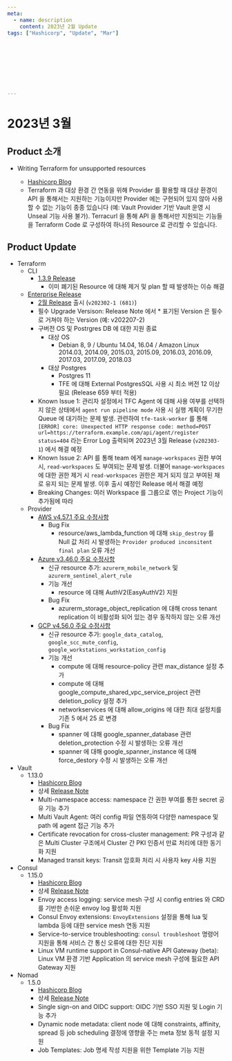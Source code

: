 ```yaml
---
meta:
  - name: description
    content: 2023년 2월 Update
tags: ["Hashicorp", "Update", "Mar"]









---
```


# 2023년 3월



## Product 소개

- Writing Terraform for unsupported resources

  - [Hashicorp Blog](https://www.hashicorp.com/blog/writing-terraform-for-unsupported-resources)
  - Terraform 과 대상 환경 간 연동을 위해 Provider 를 활용할 때 대상 환경이 API 을 통해서는 지원하는 기능이지만 Provider 에는 구현되어 있지 않아 사용할 수 없는 기능이 종종 있습니다 (예: Vault Provider 기반 Vault 운영 시 Unseal 기능 사용 불가). Terracurl 을 통해 API 을 통해서만 지원되는 기능들을 Terraform Code 로 구성하여 하나의 Resource 로 관리할 수 있습니다.


## Product Update

- Terraform
  - CLI
    - [1.3.9 Release](https://github.com/hashicorp/terraform/releases/tag/v1.3.9)
      - 이미 폐기된 Resource 에 대해 제거 및 plan 할 때 발생하는 이슈 해결 
  - [Enterprise Release](https://developer.hashicorp.com/terraform/enterprise/releases)
    - [2월 Release](https://developer.hashicorp.com/terraform/enterprise/releases/2023/v202302-1) 출시 (`v202302-1 (681)`)
    - 필수 Upgrade Versison: Release Note 에서 * 표기된 Version 은 필수로 거쳐야 하는 Version (예: v202207-2)
    - 구버전 OS 및 Postrgres DB 에 대한 지원 종료
      - 대상 OS
        - Debian 8, 9 / Ubuntu 14.04, 16.04 / Amazon Linux 2014.03, 2014.09, 2015.03, 2015.09, 2016.03, 2016.09, 2017.03, 2017.09, 2018.03
      - 대상 Postgres
        - Postgres 11
        - TFE 에 대해 External PostgresSQL 사용 시 최소 버전 12 이상 필요 (Release 659 부터 적용)
    - Known Issue 1: 관리자 설정에서 TFC Agent 에 대해 사용 여부를 선택하지 않은 상태에서 `agent run pipeline mode` 사용 시 실행 계획이 무기한 Queue 에 대기하는 문제 발생. 관련하여 `tfe-task-worker` 를 통해  `[ERROR] core: Unexpected HTTP response code: method=POST url=https://terraform.example.com/api/agent/register status=404` 라는 Error Log 출력되며 2023년 3월 Release (`v202303-1`) 에서 해결 예정
    - Known Issue 2: API 를 통해 team 에게 `manage-workspaces` 권한 부여 시, `read-workspaces` 도 부여되는 문제 발생. 더불어 `manage-workspaces` 에 대한 권한 제거 시 `read-workspaces` 권한은 제거 되지 않고 부여된 채로 유지 되는 문제 발생. 이후 출시 예정인 Release 에서 해결 예정
    - Breaking Changes: 여러 Workspace 를 그룹으로 엮는 Project 기능이 추가됨에 따라  
  - Provider
    - [AWS v4.57.1 주요 수정사항](https://github.com/hashicorp/terraform-provider-aws/releases/tag/v4.57.1)
      - Bug Fix
        - resource/aws_lambda_function 에 대해 `skip_destroy` 를 Null 값 처리 시 발생하는 `Provider produced inconsitent final plan` 오류 개선
    - [Azure v3.46.0 주요 수정사항](https://github.com/hashicorp/terraform-provider-azurerm/releases/tag/v3.46.0)
      - 신규 resource 추가: `azurerm_mobile_network` 및 `azurerm_sentinel_alert_rule`
      - 기능 개선
        - resource 에 대해 AuthV2(EasyAuthV2) 지원
      - Bug Fix
        - azurerm_storage_object_replication 에 대해 cross tenant replication 이 비활성화 되어 있는 경우 동작하지 않는 오류 개선
    - [GCP v4.56.0 주요 수정사항](https://github.com/hashicorp/terraform-provider-google/releases/tag/v4.56.0)
      -  신규 resource 추가: `google_data_catalog`, `google_scc_mute_config`, `google_workstations_workstation_config`
      -  기능 개선
         -  compute 에 대해 resource-policy 관련 max_distance 설정 추가
         -  compute 에 대해 google_compute_shared_vpc_service_project 관련 deletion_policy 설정 추가
         -  networkservices 에 대해 allow_origins 에 대한 최대 설정치를 기존 5 에서 25 로 변경 
      -  Bug Fix
         -  spanner 에 대해  google_spanner_database 관련 deletion_protection 수정 시 발생하는 오류 개선
         -  spanner 에 대해 google_spanner_instance 에 대해 force_destory 수정 시 발생하는 오류 개선
- Vault
  - 1.13.0
    - [Hashicorp Blog](https://www.hashicorp.com/blog/vault-1-13-adds-kubernetes-operator-mfa-improvements-and-more)
    - 상세 [Release Note](https://github.com/hashicorp/vault/releases/tag/v1.13.0)
    - Multi-namespace access: namespace 간 권한 부여를 통한 secret 공유 기능 추가
    - Multi Vault Agent: 여러 config 파일 연동하여 다양한 namespace 및 path 에 agent 접근 기능 추가
    - Certificate revocation for cross-cluster management: PR 구성과 같은 Multi Cluster 구조에서 Cluster 간 PKI 인증서 만료 처리에 대한 동기화 지원
    - Managed transit keys: Transit 암호화 처리 시 사용자 key 사용 지원
- Consul
  - 1.15.0
    - [Hashicorp Blog](https://www.hashicorp.com/blog/consul-1-15-adds-envoy-extensions-and-enhances-access-logging)
    - 상세 [Release Note](https://github.com/hashicorp/consul/releases/tag/v1.15.0)
    - Envoy access logging: service mesh 구성 시 config entries 와 CRD 를 기반한 손쉬운 envoy log 활성화 지원
    - Consul Envoy extensions: `EnvoyExtensions` 설정을 통해 lua 및 lambda 등에 대한 service mesh 연동 지원  
    - Service-to-service troubleshooting: `consul troubleshoot` 명령어 지원을 통해 서비스 간 통신 오류에 대한 진단 지원
    - Linux VM runtime support in Consul-native API Gateway (beta): Linux VM 환경 기반 Application 의 service mesh 구성에 필요한 API Gateway 지원 
- Nomad
  - 1.5.0
    - [Hashicorp Blog](https://www.hashicorp.com/blog/nomad-1-5-adds-single-sign-on-and-dynamic-node-metadata)
    - 상세 [Release Note](https://github.com/hashicorp/nomad/releases/tag/v1.5.0)
    - Single sign-on and OIDC support: OIDC 기반 SSO 지원 및 Login 기능 추가
    - Dynamic node metadata: client node 에 대해 constraints, affinity, spread 등 job scheduling 결정에 영향을 주는 meta 정보 동적 설정 지원
    - Job Templates:  Job 명세 작성 지원을 위한 Template 기능 지원

